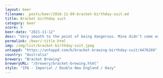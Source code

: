 ```yaml
---
layout: beer
filename: _posts/beer/2016-11-09-bracket-birthday-suit.md
title: Bracket birthday suit
category: beer
score: 9
beer-date: "2021-11-12"
desc: "Very smooth to the point of being dangerous. Mine didn’t come out as orange as I’ve seen other pours but I assume it tastes the same. I would love to have a case of these fellas. It’s one of those beers which isn’t trying to do anything crazy, just being a great mellow IPA"
permalink: /beer/:title.html
img: /img/list/bracket-birthday-suit.jpeg
untappd: "https://untappd.com/b/bracket-brewing-birthday-suit/4476269"
country: "Australia"
brewery: "Bracket Brewing"
breweryURL: "/brewery/bracket-brewing.html"
style: "IPA - Imperial / Double New England / Hazy"
---
```

